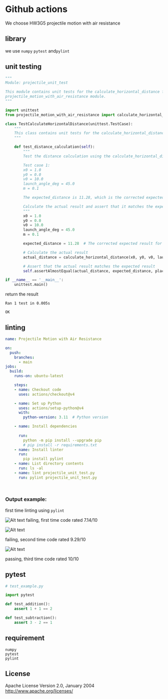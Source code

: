 # Github actions

We choose HW3G5 projectile motion with air resistance

## library

we use `numpy` `pytest` and`pylint`

## unit testing

```python
"""
Module: projectile_unit_test

This module contains unit tests for the calculate_horizontal_distance function in the
projectile_motion_with_air_resistance module.
"""

import unittest
from projectile_motion_with_air_resistance import calculate_horizontal_distance

class TestCalculateHorizontalDistance(unittest.TestCase):
    """
    This class contains unit tests for the calculate_horizontal_distance function.
    """

    def test_distance_calculation(self):
        """
        Test the distance calculation using the calculate_horizontal_distance function.

        Test case 1:
        x0 = 1.0
        y0 = 0.0
        v0 = 10.0
        launch_angle_deg = 45.0
        m = 0.1

        The expected_distance is 11.28, which is the corrected expected result for these inputs.

        Calculate the actual result and assert that it matches the expected result.
        """
        x0 = 1.0
        y0 = 0.0
        v0 = 10.0
        launch_angle_deg = 45.0
        m = 0.1

        expected_distance = 11.28  # The corrected expected result for these inputs

        # Calculate the actual result
        actual_distance = calculate_horizontal_distance(x0, y0, v0, launch_angle_deg, m)

        # Assert that the actual result matches the expected result
        self.assertAlmostEqual(actual_distance, expected_distance, places=1)

if __name__ == '__main__':
    unittest.main()
```
return the result
```
Ran 1 test in 0.005s

OK
```
## linting

```yml
name: Projectile Motion with Air Resistance

on:
  push:
    branches:
      - main
jobs:
  build:
    runs-on: ubuntu-latest

    steps:
    - name: Checkout code
      uses: actions/checkout@v4

    - name: Set up Python
      uses: actions/setup-python@v4
      with:
        python-version: 3.11  # Python version

    - name: Install dependencies
      
      run:
        python -m pip install --upgrade pip
        # pip install -r requirements.txt  
    - name: Install linter
      run:
        pip install pylint
    - name: List directory contents
      run: ls -al
    - name: lint projectile_unit_test.py
      run: pylint projectile_unit_test.py  

    
```


### Output example:
first time linting using `pylint` 

![Alt text](https://user-images.githubusercontent.com/143649458/275564730-f8f09bf0-73e6-444b-9a1e-f8d748c1bf6b.png)
failing, first time code rated 7.14/10


![Alt text](https://user-images.githubusercontent.com/143649458/275567084-af4e83d4-509e-4ef1-abeb-8abf4ee4190b.png)

failing, second time code rated 9.29/10



![Alt text](https://user-images.githubusercontent.com/143649458/275569033-72a9e4f2-d7e7-46ee-8a52-19d57d9d6202.png)

passing, third time code rated 10/10

## pytest

```python
# test_example.py

import pytest

def test_addition():
    assert 1 + 1 == 2

def test_subtraction():
    assert 3 - 2 == 1

```
## requirement

```
numpy
pytest
pylint
```

## License

Apache License Version 2.0, January 2004
http://www.apache.org/licenses/



